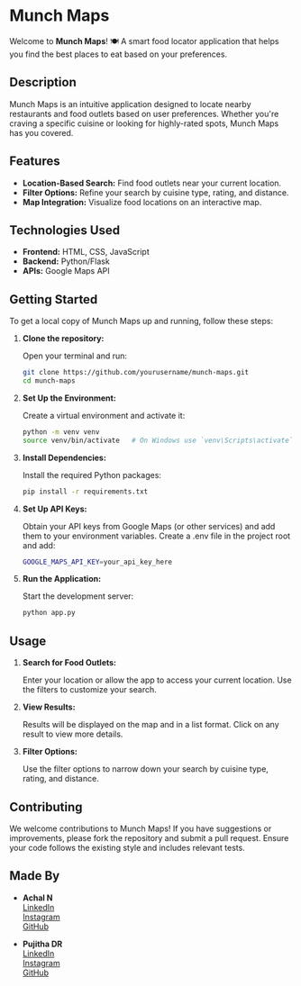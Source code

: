 # Munch Maps

Welcome to **Munch Maps**! 🍽️ A smart food locator application that helps you find the best places to eat based on your preferences.

## Description

Munch Maps is an intuitive application designed to locate nearby restaurants and food outlets based on user preferences. Whether you're craving a specific cuisine or looking for highly-rated spots, Munch Maps has you covered.

## Features

- **Location-Based Search:** Find food outlets near your current location.
- **Filter Options:** Refine your search by cuisine type, rating, and distance.
- **Map Integration:** Visualize food locations on an interactive map.

## Technologies Used

- **Frontend:** HTML, CSS, JavaScript
- **Backend:** Python/Flask 
- **APIs:** Google Maps API

## Getting Started

To get a local copy of Munch Maps up and running, follow these steps:

1. **Clone the repository:**

   Open your terminal and run:
   ```bash
   git clone https://github.com/yourusername/munch-maps.git
   cd munch-maps

2. **Set Up the Environment:**

   Create a virtual environment and activate it:
   ```bash
   python -m venv venv
   source venv/bin/activate   # On Windows use `venv\Scripts\activate`

3. **Install Dependencies:**

   Install the required Python packages:
   ```bash
   pip install -r requirements.txt

4. **Set Up API Keys:**

   Obtain your API keys from Google Maps (or other services) and add them to your environment variables. Create a .env file in the project root and add:
   ```bash
   GOOGLE_MAPS_API_KEY=your_api_key_here

5. **Run the Application:**

   Start the development server:
   ```bash
   python app.py

## Usage

1. **Search for Food Outlets:**

   Enter your location or allow the app to access your current location. Use the filters to customize your search.

2. **View Results:**

   Results will be displayed on the map and in a list format. Click on any result to view more details.

3. **Filter Options:**

   Use the filter options to narrow down your search by cuisine type, rating, and distance.

## Contributing

We welcome contributions to Munch Maps! If you have suggestions or improvements, please fork the repository and submit a pull request. Ensure your code follows the existing style and includes relevant tests.

## Made By

- **Achal N**  
  [LinkedIn](https://www.linkedin.com/in/achal-n-35153821b)  
  [Instagram](https://instagram.com/achal_n26)  
  [GitHub](https://github.com/achalnm)

- **Pujitha DR**  
  [LinkedIn](https://www.linkedin.com/in/pujitha-ramesh-937986228)  
  [Instagram](https://instagram.com/pujitha_dr)  
  [GitHub](https://github.com/pujitha2712)
